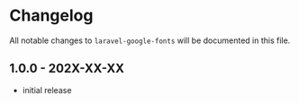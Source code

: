 # Changelog

All notable changes to `laravel-google-fonts` will be documented in this file.

## 1.0.0 - 202X-XX-XX

- initial release

